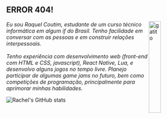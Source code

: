 ## ERROR 404!

<img src="https://i.pinimg.com/736x/95/17/3c/95173c7f585f8228fa8a3d0dfb287856.jpg" alt="gatito" width="25%" hight="25%" align="right">

<i text-align="justify">
Eu sou Raquel Coutim, estudante de um curso técnico informática em algum if do Brasil.
Tenho facilidade em conversar com as pessoas e em construir relações interpessoais.
</i>
<br></br>
<i text-align="justify">
Tenho experiência com desenvolvimento web (front-end com HTML e CSS, javascript), React Native, Lua,
e desenvolvo alguns jogos no tempo livre. Planejo participar de algumas game jams no futuro, bem 
como competições de programação, principalmente para aprimorar minhas habilidades.
</i>

![Rachel's GitHub stats](https://github-readme-stats.vercel.app/api?username=raquelcoutim&show_icons=true&rank_icon=github&theme=dracula)







<!--
**raquelcoutim/raquelcoutim** is a ✨ _special_ ✨ repository because its `README.md` (this file) appears on your GitHub profile.

Here are some ideas to get you started:

- 🔭 I’m currently working on ...
- 🌱 I’m currently learning ...
- 👯 I’m looking to collaborate on ...
- 🤔 I’m looking for help with ...
- 💬 Ask me about ...
- 📫 How to reach me: ...
- 😄 Pronouns: ...
- ⚡ Fun fact: ...
-->
